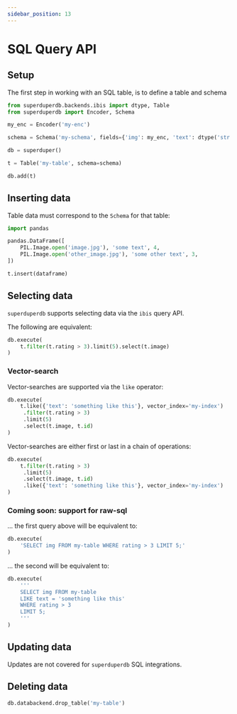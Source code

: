 ```yaml
---
sidebar_position: 13
---
```


# SQL Query API

## Setup

The first step in working with an SQL table, is to define a table and schema

```python
from superduperdb.backends.ibis import dtype, Table
from superduperdb import Encoder, Schema

my_enc = Encoder('my-enc')

schema = Schema('my-schema', fields={'img': my_enc, 'text': dtype('str'), 'rating': dtype('int')})

db = superduper()

t = Table('my-table', schema=schema)

db.add(t)
```

## Inserting data

Table data must correspond to the `Schema` for that table:

```python
import pandas

pandas.DataFrame([
    PIL.Image.open('image.jpg'), 'some text', 4,
    PIL.Image.open('other_image.jpg'), 'some other text', 3,
])

t.insert(dataframe)
```

## Selecting data

`superduperdb` supports selecting data via the `ibis` query API.

The following are equivalent:

```python
db.execute(
    t.filter(t.rating > 3).limit(5).select(t.image)
)
```

### Vector-search

Vector-searches are supported via the `like` operator:

```python
db.execute(
    t.like({'text': 'something like this'}, vector_index='my-index')
     .filter(t.rating > 3)
     .limit(5)
     .select(t.image, t.id)
)
```

Vector-searches are either first or last in a chain of operations:

```python
db.execute(
    t.filter(t.rating > 3)
     .limit(5)
     .select(t.image, t.id)
     .like({'text': 'something like this'}, vector_index='my-index')
)
```

### Coming soon: support for raw-sql

... the first query above will be equivalent to:

```python
db.execute(
    'SELECT img FROM my-table WHERE rating > 3 LIMIT 5;'
)
```

... the second will be equivalent to:

```python
db.execute(
    '''
    SELECT img FROM my-table 
    LIKE text = 'something like this'
    WHERE rating > 3
    LIMIT 5;
    '''
)
```

## Updating data

Updates are not covered for `superduperdb` SQL integrations.

## Deleting data

```python
db.databackend.drop_table('my-table')
```